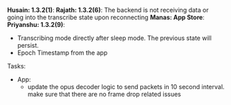 **Husain: 1.3.2(1)**: 
**Rajath: 1.3.2(6)**: The backend is not receiving data or going into the transcribe state upon reconnecting
**Manas: App Store**:
**Priyanshu: 1.3.2(9)**:


- Transcribing mode directly after sleep mode. The previous state will persist.
- Epoch Timestamp from the app

Tasks:
- App:
	- update the opus decoder logic to send packets in 10 second interval. make sure that there are no frame drop related issues